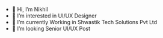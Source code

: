 - 👋 Hi, I’m Nikhil
- 👀 I’m interested in UI/UX Designer
- 🌱 I’m currently Working in Shwastik Tech Solutions Pvt Ltd
- 💞️ I’m looking Senior UI/UX Post

<!---
nikuiux/nikuiux is a ✨ special ✨ repository because its `README.md` (this file) appears on your GitHub profile.
You can click the Preview link to take a look at your changes.
--->
